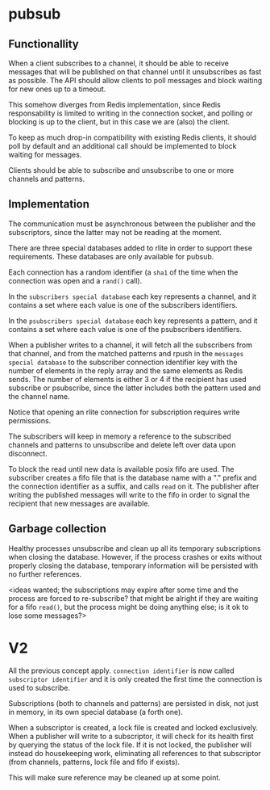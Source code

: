 # pubsub

## Functionallity

When a client subscribes to a channel, it should be able to receive messages
that will be published on that channel until it unsubscribes as fast as
possible. The API should allow clients to poll messages and block waiting for
new ones up to a timeout.

This somehow diverges from Redis implementation, since Redis responsability
is limited to writing in the connection socket, and polling or blocking is
up to the client, but in this case we are (also) the client.

To keep as much drop-in compatibility with existing Redis clients, it should
poll by default and an additional call should be implemented to block waiting
for messages.

Clients should be able to subscribe and unsubscribe to one or more channels and
patterns.

## Implementation

The communication must be asynchronous between the publisher and the
subscriptors, since the latter may not be reading at the moment.

There are three special databases added to rlite in order to support these
requirements. These databases are only available for pubsub.

Each connection has a random identifier (a `sha1` of the time when the
connection was open and a `rand()` call).

In the `subscribers special database` each key represents a channel, and it
contains a set where each value is one of the subscribers identifiers.

In the `psubscribers special database` each key represents a pattern, and it
contains a set where each value is one of the psubscribers identifiers.

When a publisher writes to a channel, it will fetch all the subscribers from
that channel, and from the matched patterns and rpush in the `messages
special database` to the subscriber connection identifier key with the number
of elements in the reply array and the same elements as Redis sends.
The number of elements is either 3 or 4 if the recipient has used subscribe or
psubscribe, since the latter includes both the pattern used and the channel
name.

Notice that opening an rlite connection for subscription requires write
permissions.

The subscribers will keep in memory a reference to the subscribed channels and
patterns to unsubscribe and delete left over data upon disconnect.

To block the read until new data is available posix fifo are used. The
subscriber creates a fifo file that is the database name with a "." prefix and
the connection identifier as a suffix, and calls `read` on it. The publisher
after writing the published messages will write to the fifo in order to signal
the recipient that new messages are available.

## Garbage collection

Healthy processes unsubscribe and clean up all its temporary subscriptions
when closing the database. However, if the process crashes or exits without
properly closing the database, temporary information will be persisted with no
further references.

<ideas wanted; the subscriptions may expire after some time and the process
are forced to re-subscribe? that might be alright if they are waiting for a
fifo `read()`, but the process might be doing anything else; is it ok to
lose some messages?>

# V2

All the previous concept apply. `connection identifier` is now called
`subscriptor identifier` and it is only created the first time the connection
is used to subscribe.

Subscriptions (both to channels and patterns) are persisted in disk, not just
in memory, in its own special database (a forth one).

When a subscriptor is created, a lock file is created and locked exclusively.
When a publisher will write to a subscriptor, it will check for its health
first by querying the status of the lock file. If it is not locked, the
publisher will instead do housekeeping work, eliminating all references to
that subscriptor (from channels, patterns, lock file and fifo if exists).

This will make sure reference may be cleaned up at some point.
